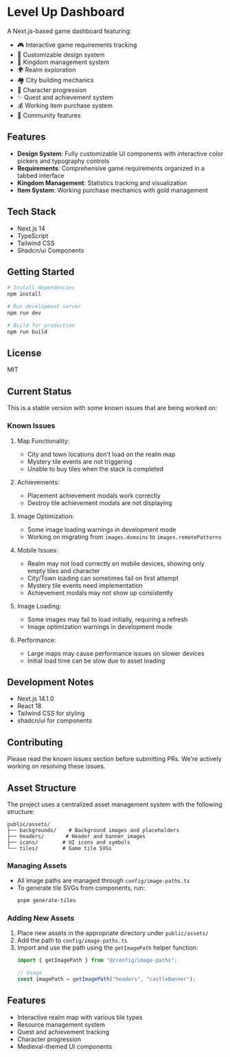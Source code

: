 # Level Up Dashboard

A Next.js-based game dashboard featuring:

- 🎮 Interactive game requirements tracking
- 🎨 Customizable design system
- 🏰 Kingdom management system
- 🌍 Realm exploration
- 🏘️ City building mechanics
- 👤 Character progression
- ✨ Quest and achievement system
- 💰 Working item purchase system
- 🤝 Community features

## Features

- **Design System**: Fully customizable UI components with interactive color pickers and typography controls
- **Requirements**: Comprehensive game requirements organized in a tabbed interface
- **Kingdom Management**: Statistics tracking and visualization
- **Item System**: Working purchase mechanics with gold management

## Tech Stack

- Next.js 14
- TypeScript
- Tailwind CSS
- Shadcn/ui Components

## Getting Started

```bash
# Install dependencies
npm install

# Run development server
npm run dev

# Build for production
npm run build
```

## License

MIT

## Current Status

This is a stable version with some known issues that are being worked on:

### Known Issues

1. Map Functionality:
   - City and town locations don't load on the realm map
   - Mystery tile events are not triggering
   - Unable to buy tiles when the stack is completed

2. Achievements:
   - Placement achievement modals work correctly
   - Destroy tile achievement modals are not displaying

3. Image Optimization:
   - Some image loading warnings in development mode
   - Working on migrating from `images.domains` to `images.remotePatterns`

4. Mobile Issues:
   - Realm may not load correctly on mobile devices, showing only empty tiles and character
   - City/Town loading can sometimes fail on first attempt
   - Mystery tile events need implementation
   - Achievement modals may not show up consistently

5. Image Loading:
   - Some images may fail to load initially, requiring a refresh
   - Image optimization warnings in development mode

6. Performance:
   - Large maps may cause performance issues on slower devices
   - Initial load time can be slow due to asset loading

## Development Notes

- Next.js 14.1.0
- React 18
- Tailwind CSS for styling
- shadcn/ui for components

## Contributing

Please read the known issues section before submitting PRs. We're actively working on resolving these issues.

## Asset Structure

The project uses a centralized asset management system with the following structure:

```
public/assets/
├── backgrounds/    # Background images and placeholders
├── headers/       # Header and banner images
├── icons/        # UI icons and symbols
└── tiles/        # Game tile SVGs
```

### Managing Assets

- All image paths are managed through `config/image-paths.ts`
- To generate tile SVGs from components, run:
  ```bash
  pnpm generate-tiles
  ```

### Adding New Assets

1. Place new assets in the appropriate directory under `public/assets/`
2. Add the path to `config/image-paths.ts`
3. Import and use the path using the `getImagePath` helper function:
   ```typescript
   import { getImagePath } from "@/config/image-paths";
   
   // Usage
   const imagePath = getImagePath("headers", "castleBanner");
   ```

## Features

- Interactive realm map with various tile types
- Resource management system
- Quest and achievement tracking
- Character progression
- Medieval-themed UI components 